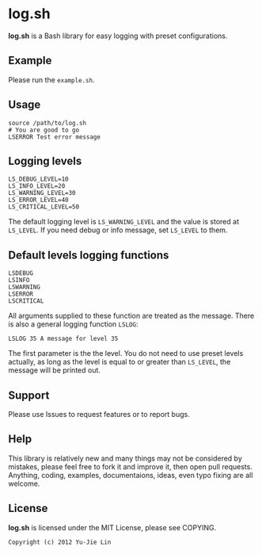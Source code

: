log.sh
======

**log.sh** is a Bash library for easy logging with preset configurations.

Example
-------

Please run the `example.sh`.

Usage
-----

    source /path/to/log.sh
    # You are good to go
    LSERROR Test error message

## Logging levels

    LS_DEBUG_LEVEL=10
    LS_INFO_LEVEL=20
    LS_WARNING_LEVEL=30
    LS_ERROR_LEVEL=40
    LS_CRITICAL_LEVEL=50

The default logging level is `LS_WARNING_LEVEL` and the value is stored at `LS_LEVEL`. If you need debug or info message, set `LS_LEVEL` to them.

## Default levels logging functions

    LSDEBUG
    LSINFO
    LSWARNING
    LSERROR
    LSCRITICAL

All arguments supplied to these function are treated as the message. There is also a general logging function `LSLOG`:

    LSLOG 35 A message for level 35

The first parameter is the the level. You do not need to use preset levels actually, as long as the level is equal to or greater than `LS_LEVEL`, the message will be printed out.

Support
-------

Please use Issues to request features or to report bugs.

Help
----

This library is relatively new and many things may not be considered by mistakes, please feel free to fork it and improve it, then open pull requests. Anything, coding, examples, documentaions, ideas, even typo fixing are all welcome.

License
-------

**log.sh** is licensed under the MIT License, please see COPYING.

    Copyright (c) 2012 Yu-Jie Lin
